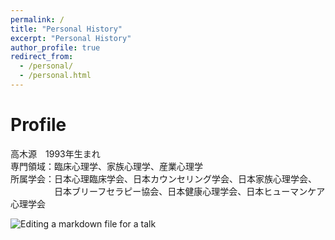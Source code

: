 ```yaml
---
permalink: /
title: "Personal History"
excerpt: "Personal History"
author_profile: true
redirect_from: 
  - /personal/
  - /personal.html
---
```


# Profile
高木源　1993年生まれ  
専門領域：臨床心理学、家族心理学、産業心理学  
所属学会：日本心理臨床学会、日本カウンセリング学会、日本家族心理学会、  
　　　　　日本ブリーフセラピー協会、日本健康心理学会、日本ヒューマンケア心理学会  

![Editing a markdown file for a talk](/files/top_1.png)

